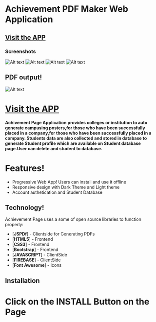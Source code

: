 # Achievement PDF Maker Web Application
## **[Visit the APP](https://achivement-page.netlify.app/)**
### Screenshots
![Alt text](https://firebasestorage.googleapis.com/v0/b/video-945da.appspot.com/o/smartphone.png?alt=media&token=c8f1d8f0-0b3c-42ef-82ef-c6c80a959f23)    ![Alt text](https://firebasestorage.googleapis.com/v0/b/video-945da.appspot.com/o/responsive-design.png?alt=media&token=9fffc04a-eae0-4307-bfe7-144248fd8682) 
![Alt text](https://firebasestorage.googleapis.com/v0/b/video-945da.appspot.com/o/desktopPreview.png?alt=media&token=6d290b4f-5116-4d54-aecb-c2ae86325b8e "")
![Alt text](https://firebasestorage.googleapis.com/v0/b/video-945da.appspot.com/o/mobilePreview.png?alt=media&token=5d4e7ec8-2aa8-42d4-ad5c-fdc14e6b3b50 "") 

## PDF output!
![Alt text](https://firebasestorage.googleapis.com/v0/b/video-945da.appspot.com/o/achivementPageSample%20(1)-1.png?alt=media&token=74c47d58-9c95-4491-b128-9a0a7e85718e "") 




# **[Visit the APP](https://achivement-page.netlify.app/)**
**Achivement Page Application provides colleges or institution to auto generate campusing posters,for those who have been successfully placed in a company,for those who have been successfully placed in a company. Students data are also collected and stored in database to generate Student profile which are available on Student database page.User can delete and student to database.**

#  Features!

  - Progressive Web App! Users can install and use it offline
  - Responsive design with Dark Theme  and Light theme
  - Account authetication and Student Database

## Technology!
Achievement Page uses a some of open source libraries to function properly:

* [**JSPDf**] - Clientside for Generating PDFs
* [**HTML5**] - Frontend
* [**CSS3**] - Frontend
* [**Bootstrap**] - Frontend
* [**JAVASCRIPT**] - ClientSide
* [**FIREBASE**] - ClientSide
* [**Font Awesome**] - Icons

## Installation
# Click on the INSTALL Button on the Page



